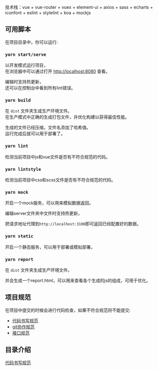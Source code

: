 技术栈：vue + vue-router + vuex + element-ui + axios + sass + echarts + iconfont + eslint + stylelint + koa + mockjs

## 可用脚本

在项目目录中，你可以运行:

### `yarn start/serve`

以开发模式运行项目，<br />在浏览器中可以通过打开 [http://localhost:8080](http://localhost:8080) 查看。

编辑时支持热更新，<br />
还可以在控制台中看到所有lint错误。

### `yarn build`

在 `dist` 文件夹生成生产环境文件。<br />
在生产模式中正确的生成打包文件，并优化构建以获得最佳性能。

生成的文件已经压缩，文件名添加了哈希值。<br />
运行完成后就可以用于部署了。

### `yarn lint`

检测当前项目中js和vue文件是否有不符合规范的代码。

### `yarn lintstyle`

检测当前项目中css和scss文件是否有不符合规范的代码。

### `yarn mock`

开启一个mock服务，可以用来模拟数据返回。

编辑server文件夹中文件时支持热更新。

把请求地址代理到`http://localhost:3100`即可返回已经配置好的数据。

### `yarn static`

开启一个静态服务，可以用于部署或模拟部署。

### `yarn report`

在 `dist` 文件夹生成生产环境文件。

并会生成一个report.html，可以用来查看各个生成的js的组成，可用于优化。



## 项目规范

在项目中提交的时候会进行代码检查，如果不符合规范将不能提交:

- [代码书写规范](./doc/code-standard.md)
- [git协作规范](./doc/git-standard.md)
- [接口规范](./doc/api-standard.md)



## 目录介绍

[代码书写规范](./doc/directory.md)

